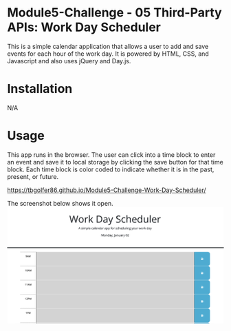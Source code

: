 # Module5-Challenge - 05 Third-Party APIs: Work Day Scheduler

This is a simple calendar application that allows a user to add and save events for each hour of the work day. It is powered by HTML, CSS, and Javascript and also uses jQuery and Day.js. 

# Installation

N/A

# Usage

This app runs in the browser. The user can click into a time block to enter an event and save it to local storage by clicking the save button for that time block. Each time block is color coded to indicate whether it is in the past, present, or future. 

https://tbgolfer86.github.io/Module5-Challenge-Work-Day-Scheduler/

The screenshot below shows it open.
![alt text](Screenshot%202023-01-02%20at%204.27.25%20PM.png)
